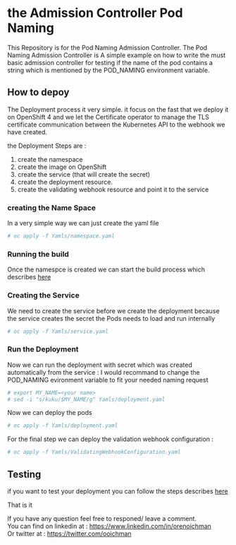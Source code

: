 # the Admission Controller Pod Naming 

This Repository is for the Pod Naming Admission Controller. The Pod Naming Admission Controller is
A simple example on how to write the must basic admission controller for testing if the name of the pod
contains a string which is mentioned by the POD_NAMING environment variable.

## How to depoy 

The Deployment process it very simple. it focus on the fast that we deploy it on OpenShift 4 and we let
the Certificate operator to manage the TLS certificate communication between the Kubernetes API to the 
webhook we have created.

the Deployment Steps are :

1. create the namespace
2. create the image on OpenShift
3. create the service (that will create the secret)
4. create the deployment resource.
5. create the validating webhook resource and point it to the service

### creating the Name Space

In a very simple way we can just create the yaml file 

```bash
# oc apply -f Yamls/namespace.yaml
```

### Running the build
Once the namespce is created we can start the build process which describes [here](build.md)

### Creating the Service

We need to create the service before we create the deployment because the service creates the secret 
the Pods needs to load and run internally 
```bash
# oc apply -f Yamls/service.yaml
```

### Run the Deployment
Now we can run the deployment with secret which was created automatically from the service :
I would recommand to change the POD_NAMING evironment variable to fit your needed naming request

```bash
# export MY_NAME=<your name>
# sed -i "s/kuku/$MY_NAME/g" Yamls/deployment.yaml
```
Now we can deploy the pods

```bash
# oc apply -f Yamls/deployment.yaml
```

For the final step we can deploy the validation webhook configuration :
```bash
# oc apply -f Yamls/ValidatingWebhookConfiguration.yaml
```

## Testing

if you want to test your deployment you can follow the steps describes [here](test.md)

That is it 

If you have any question feel free to responed/ leave a comment.  
You can find on linkedin at : https://www.linkedin.com/in/orenoichman  
Or twitter at : https://twitter.com/ooichman  